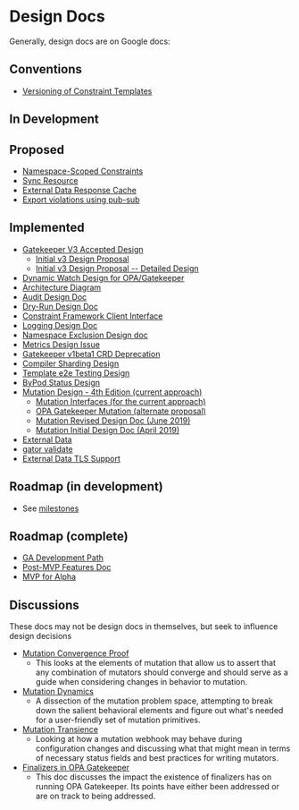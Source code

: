 # Design Docs
Generally, design docs are on Google docs:

## Conventions
* [Versioning of Constraint Templates](https://docs.google.com/document/d/1Sg4HrNl9EYkNbn6wSGcyxULELrIrNbqS28djvNtHYoY/edit?usp=drive_link)

## In Development

## Proposed
* [Namespace-Scoped Constraints](https://docs.google.com/document/d/1QqHp1exW-YZQE1p4RqRqwsfqCEFHzo3P0EzEGMPcv6A/edit?usp=drive_link)
* [Sync Resource](https://docs.google.com/document/d/1fdDmjcvASJ72aBTJnRa-AmM-NGDyh4NAvH7Zc5LxeuU/edit?usp=drive_link)
* [External Data Response Cache](https://docs.google.com/document/d/1XeOFbSCqLA0y93GZN0EdeXmH6ueRUOCpX5XxkaghJ2E/edit?usp=drive_link)
* [Export violations using pub-sub](https://docs.google.com/document/d/1xu6c99m_qBOpztAc8uUnoY6ST8UiXyyJzrXOmMmJQ9I/edit?usp=drive_link)

## Implemented
* [Gatekeeper V3 Accepted Design](https://docs.google.com/document/d/1qsfeCx-Rx61Xm6JqJK-i67Gk_y__lNebdakmnhCdM7w/edit?usp=drive_link)
   * [Initial v3 Design Proposal](https://docs.google.com/document/d/1GgebCUkQ6WiS_DFk24jAnS51hQz6kpIRjfkzVW3J2Cs/edit?usp=drive_link)
   * [Initial v3 Design Proposal -- Detailed Design](https://docs.google.com/document/d/1VykioikDtcEtGIMQ_jsgCPEQDt5pecbEaDgA-hGryMo/edit?usp=drive_link)
* [Dynamic Watch Design for OPA/Gatekeeper](https://docs.google.com/document/d/1WWtYajE-Vfr1TDetWktjpYeMarx2PTogmIr_2Gmhkt0/edit?usp=drive_link)
* [Architecture Diagram](https://docs.google.com/document/d/1-0J8XV3Yavb7LiMkNIoyBp9MY021TrtKyu_GlpCNBU8/edit?usp=drive_link)
* [Audit Design Doc](https://docs.google.com/document/d/1VGXXb9i3-CETJvuiskLMahGceFQZh1wUffMXHdqRtck/edit?usp=drive_link)
* [Dry-Run Design Doc](https://docs.google.com/document/d/1H-JS4pJZvN_zpdfrwnu5Drsq8_qhHvk0El2s5a_SrWI/edit?usp=drive_link)
* [Constraint Framework Client Interface](https://docs.google.com/document/d/1QwqRO0D5MQsNM1D6SuH8yWACa5nSZKjI7PGzl7F0a_g/edit?usp=drive_link)
* [Logging Design Doc](https://docs.google.com/document/d/1jPl8sqZU2AEE-lxEQ-8Q2kKFS5OD93CuMm9y-htzUf8/edit?usp=drive_link)
* [Namespace Exclusion Design doc](https://docs.google.com/document/d/1PjpFrhiQu2DNl3wFS5Ts-z8yx9EwQnafhNIp1PJvFQQ/edit?usp=drive_link)
* [Metrics Design Issue](https://github.com/open-policy-agent/gatekeeper/issues/157#issuecomment-553015292)
* [Gatekeeper v1beta1 CRD Deprecation](https://docs.google.com/document/d/1quP6ScoPiKDJrykOaReP8xRFdl66LO0586P_v5lfnQY/edit?usp=drive_link)
* [Compiler Sharding Design](https://docs.google.com/document/d/1CV9HCp8TG-q_B6TltufHIkXcTrb03LTPWzD2Vr4R_ec/edit?usp=drive_link)
* [Template e2e Testing Design](https://docs.google.com/document/d/1_DDhxDYjVxyZk090F-GznHTeT5jFMpwjEXLLhzR3AoU/edit?usp=drive_link)
* [ByPod Status Design](https://docs.google.com/document/d/1kPb3B1I6FBsthpR6hp0Q3SEB11iXoSSuWbj9t1q-_58/edit?usp=drive_link)
* [Mutation Design - 4th Edition (current approach)](https://docs.google.com/document/d/1FGJ8A9_JnGJu-pU0u6hh37JKWw7j7GhMfrvTFL9sfUA/edit?usp=drive_link)
   * [Mutation Interfaces (for the current approach)](https://docs.google.com/document/d/1ihhUKly1YFJfvmTKjJLAOkQlrM1Oexr147IJbSHu5Ao/edit?usp=drive_link)
   * [OPA Gatekeeper Mutation (alternate proposal)](https://docs.google.com/document/d/11V3zfQ75ugxUy_I2o6AqjWbhw1PKcMh8v3Cf8_uuwdU/edit?usp=drive_link)
   * [Mutation Revised Design Doc (June 2019)](https://docs.google.com/document/d/1jluk3xL3dLxsE_9C69XWVOrSyLqzsySY0W7r9Yl0i68/edit?usp=drive_link&resourcekey=0-A4jzI3xwwxfggM9uvwctAw)
   * [Mutation Initial Design Doc (April 2019)](https://docs.google.com/document/d/1-TRvdND3Q-HPzIg8pe2ZtYNkOBDnQ2CxC7SWhA0lP6g/edit?usp=drive_link)
* [External Data](https://docs.google.com/document/d/1tXsoXWFzoCdWY8BqxXCNr5qXkTbGgEf2-sEpvGSE4ZQ/edit?usp=drive_link)
* [gator validate](https://docs.google.com/document/d/1LG-GfOlXjWzz0wNCb8jdzIMplZqkyrkMmTLYx05CKY4/edit?usp=drive_link)
* [External Data TLS Support](https://docs.google.com/document/d/1z43LI38twxPiUHPuktWPB1xMnsYr7SaVgczq-WsBhck/edit?usp=drive_link)

## Roadmap (in development)
* See [milestones](https://github.com/open-policy-agent/gatekeeper/milestones?direction=asc&sort=due_date)

## Roadmap (complete)
* [GA Development Path](https://docs.google.com/document/d/19iMT3CQ_DFKfSy9Ypxty4QEFyNH5U_ZO3RF056NtL00/edit?usp=drive_link)
* [Post-MVP Features Doc](https://docs.google.com/document/d/1xtfrEGcA7MxRlMox-WSOQEpZ58gXWUU4S-Jeg47fQ6s/edit?usp=drive_link)
* [MVP for Alpha](https://docs.google.com/document/d/18xonIGw5iM_U4wbgl18O6G4xSpShnZA3rM8vyRPGLfg/edit?usp=drive_link)

## Discussions

These docs may not be design docs in themselves, but seek to influence design
decisions

* [Mutation Convergence Proof](https://docs.google.com/document/d/1ZGV9H0xpafogtpMy_GnZVSHygwa01VsBtxyD3nWd_BA/edit?usp=drive_link)
   * This looks at the elements of mutation that allow us to assert that any combination of mutators should converge
     and should serve as a guide when considering changes in behavior to mutation.
* [Mutation Dynamics](https://docs.google.com/document/d/1VkNIWPrHnaPbMRfkjyhyAPWoloiOq0lpTIHbTvBhVUA/edit?usp=drive_link)
   * A dissection of the mutation problem space, attempting to break down the
     salient behavioral elements and figure out what's needed for a
     user-friendly set of mutation primitives.
* [Mutation Transience](https://docs.google.com/document/d/1cKK1LQDm5LYu3Iqbi0HXrK5nacjEB88xGEJF8qwH708/edit?usp=drive_link)
   * Looking at how a mutation webhook may behave during configuration changes and discussing what that might mean in terms
     of necessary status fields and best practices for writing mutators.
* [Finalizers in OPA Gatekeeper](https://docs.google.com/document/d/179uwLOU_t8TjUyxRagDN6qKJsJqJirIS7HDvg2ft1yw/edit?usp=drive_link)
   * This doc discusses the impact the existence of finalizers has on running
     OPA Gatekeeper. Its points have either been addressed or are on track
     to being addressed.
